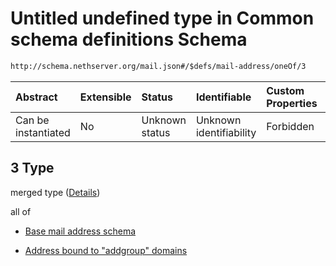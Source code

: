 # Untitled undefined type in Common schema definitions Schema

```txt
http://schema.nethserver.org/mail.json#/$defs/mail-address/oneOf/3
```



| Abstract            | Extensible | Status         | Identifiable            | Custom Properties | Additional Properties | Access Restrictions | Defined In                                      |
| :------------------ | :--------- | :------------- | :---------------------- | :---------------- | :-------------------- | :------------------ | :---------------------------------------------- |
| Can be instantiated | No         | Unknown status | Unknown identifiability | Forbidden         | Allowed               | none                | [mail.json\*](mail.json "open original schema") |

## 3 Type

merged type ([Details](mail-defs-mail-address-oneof-3.md))

all of

*   [Base mail address schema](mail-defs-base-mail-address-schema.md "check type definition")

*   [Address bound to "addgroup" domains](mail-defs-mail-address-oneof-3-allof-address-bound-to-addgroup-domains.md "check type definition")

